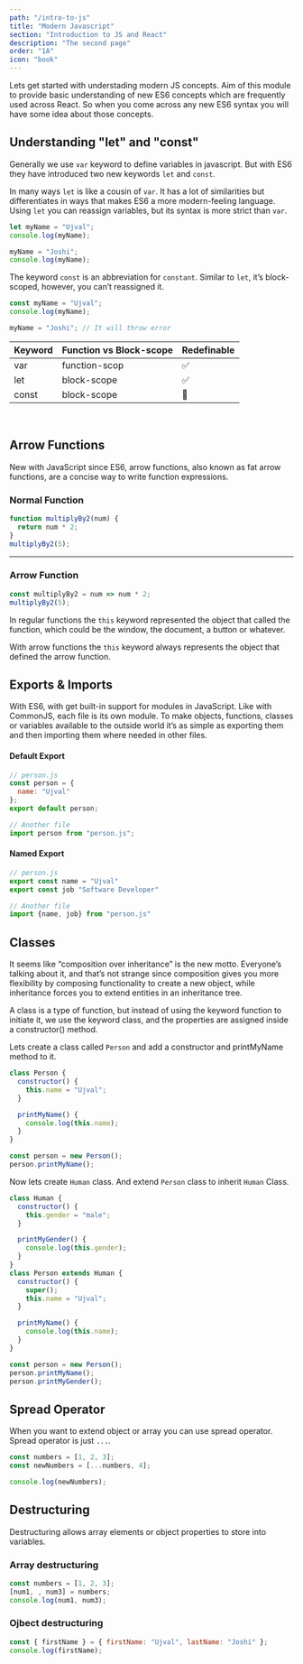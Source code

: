 ```yaml
---
path: "/intro-to-js"
title: "Modern Javascript"
section: "Introduction to JS and React"
description: "The second page"
order: "1A"
icon: "book"
---
```


Lets get started with understading modern JS concepts. Aim of this module to provide basic understanding of new ES6 concepts which are frequently used across React. So when you come across any new ES6 syntax you will have some idea about those concepts.

## Understanding "let" and "const"

Generally we use `var` keyword to define variables in javascript. But with ES6 they have introduced two new keywords `let` and `const`.

In many ways `let` is like a cousin of `var`. It has a lot of similarities but differentiates in ways that makes ES6 a more modern-feeling language. Using `let` you can reassign variables, but its syntax is more strict than `var`.

```js
let myName = "Ujval";
console.log(myName);

myName = "Joshi";
console.log(myName);
```

The keyword `const` is an abbreviation for `constant`. Similar to `let`, it’s block-scoped, however, you can’t reassigned it.

```js
const myName = "Ujval";
console.log(myName);

myName = "Joshi"; // It will throw error
```

| Keyword | Function vs Block-scope | Redefinable |
| ------- | ----------------------- | ----------- |
| var     | function-scop           | ✅          |
| let     | block-scope             | ✅          |
| const   | block-scope             | 🚫          |

<br >

## Arrow Functions

New with JavaScript since ES6, arrow functions, also known as fat arrow functions, are a concise way to write function expressions.

### Normal Function

```js
function multiplyBy2(num) {
  return num * 2;
}
multiplyBy2(5);
```

---

### Arrow Function

```js
const multiplyBy2 = num => num * 2;
multiplyBy2(5);
```

In regular functions the `this` keyword represented the object that called the function, which could be the window, the document, a button or whatever.

With arrow functions the `this` keyword always represents the object that defined the arrow function.

## Exports & Imports

With ES6, with get built-in support for modules in JavaScript. Like with CommonJS, each file is its own module. To make objects, functions, classes or variables available to the outside world it’s as simple as exporting them and then importing them where needed in other files.

#### Default Export

```js
// person.js
const person = {
  name: "Ujval"
};
export default person;

// Another file
import person from "person.js";
```

#### Named Export

```js
// person.js
export const name = "Ujval"
export const job "Software Developer"

// Another file
import {name, job} from "person.js"
```

## Classes

It seems like “composition over inheritance” is the new motto. Everyone’s talking about it, and that’s not strange since composition gives you more flexibility by composing functionality to create a new object, while inheritance forces you to extend entities in an inheritance tree.

A class is a type of function, but instead of using the keyword function to initiate it, we use the keyword class, and the properties are assigned inside a constructor() method.

Lets create a class called `Person` and add a constructor and printMyName method to it.

```js
class Person {
  constructor() {
    this.name = "Ujval";
  }

  printMyName() {
    console.log(this.name);
  }
}

const person = new Person();
person.printMyName();
```

Now lets create `Human` class. And extend `Person` class to inherit `Human` Class.

```js
class Human {
  constructor() {
    this.gender = "male";
  }

  printMyGender() {
    console.log(this.gender);
  }
}
class Person extends Human {
  constructor() {
    super();
    this.name = "Ujval";
  }

  printMyName() {
    console.log(this.name);
  }
}

const person = new Person();
person.printMyName();
person.printMyGender();
```

## Spread Operator

When you want to extend object or array you can use spread operator. Spread operator is just `...`.

```js
const numbers = [1, 2, 3];
const newNumbers = [...numbers, 4];

console.log(newNumbers);
```

## Destructuring

Destructuring allows array elements or object properties to store into variables.

### Array destructuring

```js
const numbers = [1, 2, 3];
[num1, , num3] = numbers;
console.log(num1, num3);
```

### Ojbect destructuring

```js
const { firstName } = { firstName: "Ujval", lastName: "Joshi" };
console.log(firstName);
```
